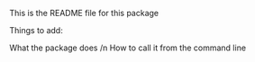This is the README file for this package

Things to add:

What the package does /n
How to call it from the command line

